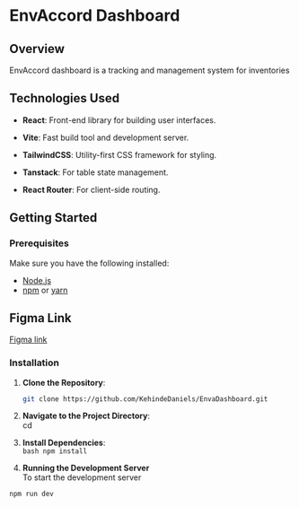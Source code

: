 # EnvAccord Dashboard                    
  
## Overview
EnvAccord dashboard is a tracking and management system for inventories                    
  

## Technologies Used
- **React**: Front-end library for building user interfaces.
- **Vite**: Fast build tool and development server.
- **TailwindCSS**: Utility-first CSS framework for styling.
- **Tanstack**: For table state management.                    
  
- **React Router**: For client-side routing.

## Getting Started

### Prerequisites
Make sure you have the following installed:
- [Node.js](https://nodejs.org/)                    
- [npm](https://www.npmjs.com/) or [yarn](https://yarnpkg.com/)

## Figma Link                    
  [Figma link](https://www.figma.com/design/MAWyTT72uIPiNuLMxDheav/Envaccord-Inventory?node-id=163-7183&t=zB7MF75mlIKtlAHX-1)

### Installation

1. **Clone the Repository**:
   ```bash                                                                                                                                                                                                           
   git clone https://github.com/KehindeDaniels/EnvaDashboard.git
   
2. **Navigate to the Project Directory**:                                                            
cd <project-directory>

3. **Install Dependencies**:                                                                                                                                             
 ``bash
  npm install
``
5. **Running the Development Server**                                                                                                                                            
  To start the development server                                                                              
  ```bash
npm run dev
